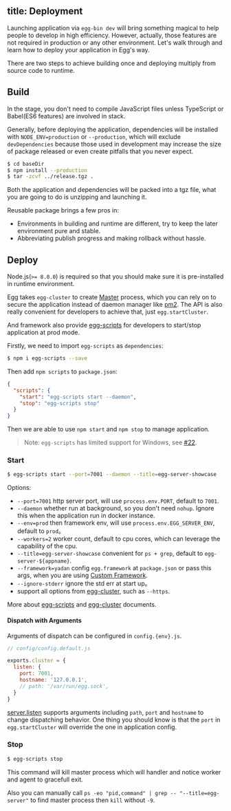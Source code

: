 title: Deployment
---

Launching application via `egg-bin dev` will bring something magical to help people to develop in high efficiency. However, actually, those features are not required in production or any other environment. Let's walk through and learn how to deploy your application in Egg's way.

There are two steps to achieve building once and deploying multiply from source code to runtime.

## Build

In the stage, you don't need to compile JavaScript files unless TypeScript or Babel(ES6 features) are involved in stack.

Generally, before deploying the application, dependencies will be installed with `NODE_ENV=production` or `--production`, which will exclude `devDependencies` because those used in development may increase the size of package released or even create pitfalls that you never expect.

```bash
$ cd baseDir
$ npm install --production
$ tar -zcvf ../release.tgz .
```

Both the application and dependencies will be packed into a tgz file, what you are going to do is unzipping and launching it.

Reusable package brings a few pros in:
- Environments in building and runtime are different, try to keep the later environment pure and stable.
- Abbreviating publish progress and making rollback without hassle.

## Deploy

Node.js(`>= 8.0.0`) is required so that you should make sure it is pre-installed in runtime environment.

Egg takes `egg-cluster` to create [Master](https://github.com/eggjs/egg/blob/master/docs/source/en/core/cluster-and-ipc.md#master) process, which you can rely on to secure the application instead of daemon manager like [pm2]. The API is also really convenient for developers to achieve that, just `egg.startCluster`.

And framework also provide [egg-scripts] for developers to start/stop application at prod mode.

Firstly, we need to import `egg-scripts` as `dependencies`:

```bash
$ npm i egg-scripts --save
```

Then add `npm scripts` to `package.json`:

```json
{
  "scripts": {
    "start": "egg-scripts start --daemon",
    "stop": "egg-scripts stop"
  }
}
```

Then we are able to use `npm start` and `npm stop` to manage application.

> Note: `egg-scripts` has limited support for Windows, see [#22](https://github.com/eggjs/egg-scripts/pull/22).

### Start

```bash
$ egg-scripts start --port=7001 --daemon --title=egg-server-showcase
```

Options:

- `--port=7001` http server port, will use `process.env.PORT`, default to `7001`.
- `--daemon` whether run at background, so you don't need `nohup`. Ignore this when the application run in docker instance.
- `--env=prod` then framework env, will use `process.env.EGG_SERVER_ENV`, default to `prod`。
- `--workers=2` worker count, default to cpu cores, which can leverage the capability of the cpu.
- `--title=egg-server-showcase` convenient for `ps + grep`, default to `egg-server-${appname}`.
- `--framework=yadan` config `egg.framework` at `package.json` or pass this args, when you are using [Custom Framework](../advanced/framework.md).
- `--ignore-stderr` ignore the std err at start up。
- support all options from [egg-cluster], such as `--https`.

More about [egg-scripts] and [egg-cluster] documents.

#### Dispatch with Arguments

Arguments of dispatch can be configured in `config.{env}.js`.

```js
// config/config.default.js

exports.cluster = {
  listen: {
    port: 7001,
    hostname: '127.0.0.1',
    // path: '/var/run/egg.sock',
  }
}
```

[server.listen](https://nodejs.org/api/http.html#http_server_listen_port_hostname_backlog_callback) supports arguments including `path`, `port` and `hostname` to change dispatching behavior. One thing you should know is that the `port` in `egg.startCluster` will override the one in application config.

### Stop

```bash
$ egg-scripts stop
```

This command will kill master process which will handler and notice worker and agent to gracefull exit.

Also you can manually call `ps -eo "pid,command" | grep -- "--title=egg-server"` to find master process then `kill` without `-9`.

[egg-cluster]: https://github.com/eggjs/egg-cluster
[egg-scripts]: https://github.com/eggjs/egg-scripts
[pm2]: https://github.com/Unitech/pm2